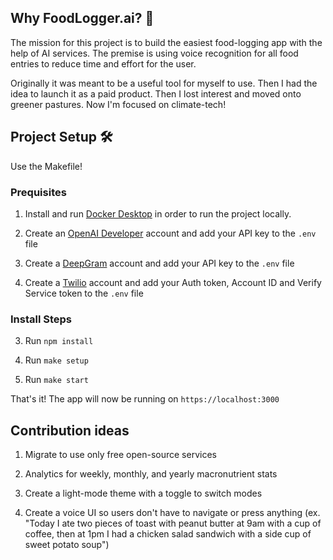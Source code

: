 ## Why FoodLogger.ai? 🤔

The mission for this project is to build the easiest food-logging app with the help of AI services. The premise is using voice recognition for all food entries to reduce time and effort for the user. 

Originally it was meant to be a useful tool for myself to use. Then I had the idea to launch it as a paid product. Then I lost interest and moved onto greener pastures. Now I'm focused on climate-tech!

## Project Setup 🛠️

Use the Makefile!

### Prequisites

1. Install and run [Docker Desktop](https://www.docker.com/products/docker-desktop/) in order to run the project locally.

2. Create an [OpenAI Developer](https://platform.openai.com/docs/overview) account and add your API key to the `.env` file

3. Create a [DeepGram](https://deepgram.com/) account and add your API key to the `.env` file

4. Create a [Twilio](https://pages.twilio.com/twilio-brand-sales-namer-1?cq_plac=&cq_net=g&cq_pos=&cq_med=&cq_plt=gp) account and add your Auth token, Account ID and Verify Service token to the `.env` file

### Install Steps

3. Run `npm install`

4. Run `make setup`

5. Run `make start`

That's it! The app will now be running on `https://localhost:3000`

## Contribution ideas

1. Migrate to use only free open-source services

2. Analytics for weekly, monthly, and yearly macronutrient stats

3. Create a light-mode theme with a toggle to switch modes

4. Create a voice UI so users don't have to navigate or press anything (ex. "Today I ate two pieces of toast with peanut butter at 9am with a cup of coffee, then at 1pm I had a chicken salad sandwich with a side cup of sweet potato soup")